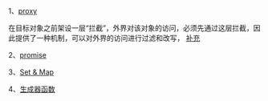 1、[proxy](https://es6.ruanyifeng.com/#docs/proxy)

在目标对象之前架设一层“拦截”，外界对该对象的访问，必须先通过这层拦截，因此提供了一种机制，可以对外界的访问进行过滤和改写， [补充](https://blog.fundebug.com/2019/07/27/javascript-es6-how-to-use-proxy/)

2、[promise](https://es6.ruanyifeng.com/#docs/promise)

3、[Set & Map](https://es6.ruanyifeng.com/#docs/set-map)

4、[生成器函数](https://juejin.cn/post/6844903877221810183)
